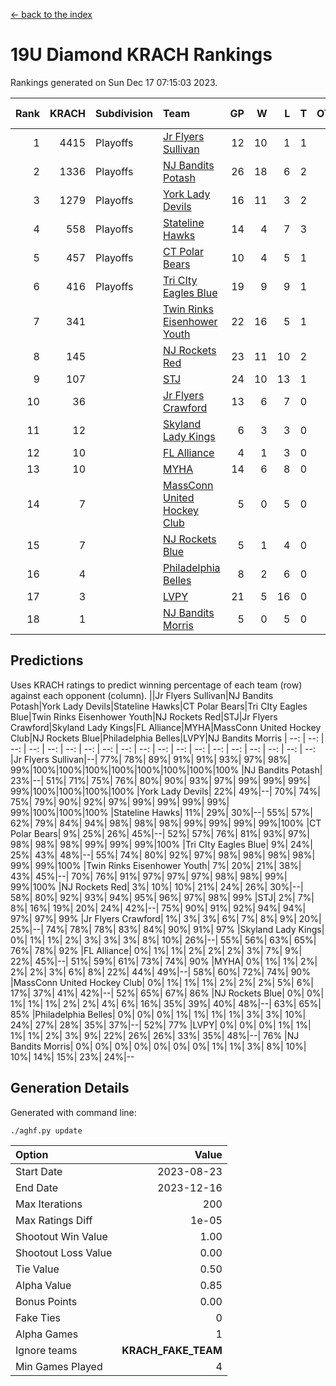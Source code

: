 [<- back to the index](readme.md)
# 19U Diamond KRACH Rankings
Rankings generated on Sun Dec 17 07:15:03 2023.

Rank|KRACH|Subdivision|Team|GP|W|L|T|OTW|OTL|SoS|Exp Wins|Win Diff
---:|---:|:---|:---|---:|---:|---:|---:|---:|---:|---:|---:|---:
1|4415|Playoffs|[Jr Flyers Sullivan](https://gamesheetstats.com/seasons/3663/teams/140859/schedule)|12|10|1|1|1|0|681|11.3|-0.0
2|1336|Playoffs|[NJ Bandits Potash](https://gamesheetstats.com/seasons/3663/teams/140857/schedule)|26|18|6|2|0|0|852|19.8|-0.0
3|1279|Playoffs|[York Lady Devils](https://gamesheetstats.com/seasons/3663/teams/140856/schedule)|16|11|3|2|0|0|679|12.8|-0.0
4|558|Playoffs|[Stateline Hawks](https://gamesheetstats.com/seasons/3663/teams/141851/schedule)|14|4|7|3|0|1|1527|6.3|-0.0
5|457|Playoffs|[CT Polar Bears](https://gamesheetstats.com/seasons/3663/teams/140853/schedule)|10|4|5|1|0|0|1303|5.3|-0.0
6|416|Playoffs|[Tri CIty Eagles Blue](https://gamesheetstats.com/seasons/3663/teams/140852/schedule)|19|9|9|1|1|0|927|10.3|-0.0
7|341||[Twin Rinks Eisenhower Youth](https://gamesheetstats.com/seasons/3663/teams/140861/schedule)|22|16|5|1|0|0|257|17.3|-0.0
8|145||[NJ Rockets Red](https://gamesheetstats.com/seasons/3663/teams/140855/schedule)|23|11|10|2|1|1|492|12.9|0.0
9|107||[STJ](https://gamesheetstats.com/seasons/3663/teams/140858/schedule)|24|10|13|1|0|0|463|11.4|0.0
10|36||[Jr Flyers Crawford](https://gamesheetstats.com/seasons/3663/teams/140862/schedule)|13|6|7|0|0|1|88|6.9|0.0
11|12||[Skyland Lady Kings](https://gamesheetstats.com/seasons/3663/teams/140865/schedule)|6|3|3|0|0|0|73|3.9|0.0
12|10||[FL Alliance](https://gamesheetstats.com/seasons/3663/teams/156907/schedule)|4|1|3|0|0|0|293|1.9|0.0
13|10||[MYHA](https://gamesheetstats.com/seasons/3663/teams/140863/schedule)|14|6|8|0|0|0|70|6.9|0.0
14|7||[MassConn United Hockey Club](https://gamesheetstats.com/seasons/3663/teams/140854/schedule)|5|0|5|0|0|0|493|0.9|0.0
15|7||[NJ Rockets Blue](https://gamesheetstats.com/seasons/3663/teams/140867/schedule)|5|1|4|0|0|0|173|1.9|0.0
16|4||[Philadelphia Belles](https://gamesheetstats.com/seasons/3663/teams/140864/schedule)|8|2|6|0|0|0|29|2.9|0.0
17|3||[LVPY](https://gamesheetstats.com/seasons/3663/teams/140860/schedule)|21|5|16|0|0|0|232|5.9|0.0
18|1||[NJ Bandits Morris](https://gamesheetstats.com/seasons/3663/teams/140866/schedule)|5|0|5|0|0|0|121|0.9|0.0

## Predictions
Uses KRACH ratings to predict winning percentage of each team (row) against each opponent (column).
||Jr Flyers Sullivan|NJ Bandits Potash|York Lady Devils|Stateline Hawks|CT Polar Bears|Tri CIty Eagles Blue|Twin Rinks Eisenhower Youth|NJ Rockets Red|STJ|Jr Flyers Crawford|Skyland Lady Kings|FL Alliance|MYHA|MassConn United Hockey Club|NJ Rockets Blue|Philadelphia Belles|LVPY|NJ Bandits Morris
| --: | --: | --: | --: | --: | --: | --: | --: | --: | --: | --: | --: | --: | --: | --: | --: | --: | --: | --: 
|Jr Flyers Sullivan|--| 77%| 78%| 89%| 91%| 91%| 93%| 97%| 98%| 99%|100%|100%|100%|100%|100%|100%|100%|100%
|NJ Bandits Potash| 23%|--| 51%| 71%| 75%| 76%| 80%| 90%| 93%| 97%| 99%| 99%| 99%| 99%|100%|100%|100%|100%
|York Lady Devils| 22%| 49%|--| 70%| 74%| 75%| 79%| 90%| 92%| 97%| 99%| 99%| 99%| 99%| 99%|100%|100%|100%
|Stateline Hawks| 11%| 29%| 30%|--| 55%| 57%| 62%| 79%| 84%| 94%| 98%| 98%| 98%| 99%| 99%| 99%| 99%|100%
|CT Polar Bears|  9%| 25%| 26%| 45%|--| 52%| 57%| 76%| 81%| 93%| 97%| 98%| 98%| 98%| 99%| 99%| 99%|100%
|Tri CIty Eagles Blue|  9%| 24%| 25%| 43%| 48%|--| 55%| 74%| 80%| 92%| 97%| 98%| 98%| 98%| 98%| 99%| 99%|100%
|Twin Rinks Eisenhower Youth|  7%| 20%| 21%| 38%| 43%| 45%|--| 70%| 76%| 91%| 97%| 97%| 97%| 98%| 98%| 99%| 99%|100%
|NJ Rockets Red|  3%| 10%| 10%| 21%| 24%| 26%| 30%|--| 58%| 80%| 92%| 93%| 94%| 95%| 96%| 97%| 98%| 99%
|STJ|  2%|  7%|  8%| 16%| 19%| 20%| 24%| 42%|--| 75%| 90%| 91%| 92%| 94%| 94%| 97%| 97%| 99%
|Jr Flyers Crawford|  1%|  3%|  3%|  6%|  7%|  8%|  9%| 20%| 25%|--| 74%| 78%| 78%| 83%| 84%| 90%| 91%| 97%
|Skyland Lady Kings|  0%|  1%|  1%|  2%|  3%|  3%|  3%|  8%| 10%| 26%|--| 55%| 56%| 63%| 65%| 76%| 78%| 92%
|FL Alliance|  0%|  1%|  1%|  2%|  2%|  2%|  3%|  7%|  9%| 22%| 45%|--| 51%| 59%| 61%| 73%| 74%| 90%
|MYHA|  0%|  1%|  1%|  2%|  2%|  2%|  3%|  6%|  8%| 22%| 44%| 49%|--| 58%| 60%| 72%| 74%| 90%
|MassConn United Hockey Club|  0%|  1%|  1%|  1%|  2%|  2%|  2%|  5%|  6%| 17%| 37%| 41%| 42%|--| 52%| 65%| 67%| 86%
|NJ Rockets Blue|  0%|  0%|  1%|  1%|  1%|  2%|  2%|  4%|  6%| 16%| 35%| 39%| 40%| 48%|--| 63%| 65%| 85%
|Philadelphia Belles|  0%|  0%|  0%|  1%|  1%|  1%|  1%|  3%|  3%| 10%| 24%| 27%| 28%| 35%| 37%|--| 52%| 77%
|LVPY|  0%|  0%|  0%|  1%|  1%|  1%|  1%|  2%|  3%|  9%| 22%| 26%| 26%| 33%| 35%| 48%|--| 76%
|NJ Bandits Morris|  0%|  0%|  0%|  0%|  0%|  0%|  0%|  1%|  1%|  3%|  8%| 10%| 10%| 14%| 15%| 23%| 24%|--

## Generation Details

Generated with command line:
```
./aghf.py update
```

| Option | Value |
| :----- | ----: |
| Start Date | 2023-08-23 |
| End Date | 2023-12-16 |
| Max Iterations | 200 |
| Max Ratings Diff | 1e-05 |
| Shootout Win Value | 1.00 |
| Shootout Loss Value | 0.00 |
| Tie Value | 0.50 |
| Alpha Value | 0.85 |
| Bonus Points | 0.00 |
| Fake Ties | 0 |
| Alpha Games | 1 |
| Ignore teams | __KRACH_FAKE_TEAM__ |
| Min Games Played | 4 |

